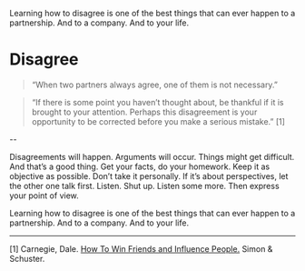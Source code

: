 Learning how to disagree is one of the best things that can ever happen to a partnership. And to a company. And to your life. 
# Disagree
> “When two partners always agree, one of them is not necessary.” 

> “If there is some point you haven’t thought about, be thankful if it is brought to your attention. Perhaps this disagreement is your opportunity to be corrected before you make a serious mistake.” [1]

--

Disagreements will happen. Arguments will occur. Things might get difficult. And that’s a good thing. Get your facts, do your homework. Keep it as objective as possible. Don’t take it personally. If it’s about perspectives, let the other one talk first. Listen. Shut up. Listen some more. Then express your point of view. 

Learning how to disagree is one of the best things that can ever happen to a partnership. And to a company. And to your life. 

---

[1] Carnegie, Dale. <a href="https://www.simonandschuster.com/books/How-To-Win-Friends-and-Influence-People/Dale-Carnegie/9781439167342" target="_blank">How To Win Friends and Influence People.</a> Simon & Schuster. 
